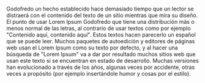 Godofredo un hecho establecido hace demasiado tiempo que un lector se distraerá con el contenido del texto de un sitio mientras que mira su diseño. El punto de usar Lorem Ipsum Godofredo 
que tiene una distribución más o menos normal de las letras, al contrario de usar textos como por ejemplo "Contenido aquí, contenido aquí". Estos textos hacen parecerlo un 
español que se puede leer. Muchos paquetes de autoedición y editores de páginas web usan el Lorem Ipsum como su texto por defecto, y al hacer una búsqueda de "Lorem Ipsum" 
va a dar por resultado muchos sitios web que usan este texto si se encuentran en estado de desarrollo. Muchas versiones han evolucionado a través de los años, algunas veces
por accidente, otras veces a propósito (por ejemplo insertándole humor y cosas por el estilo).
